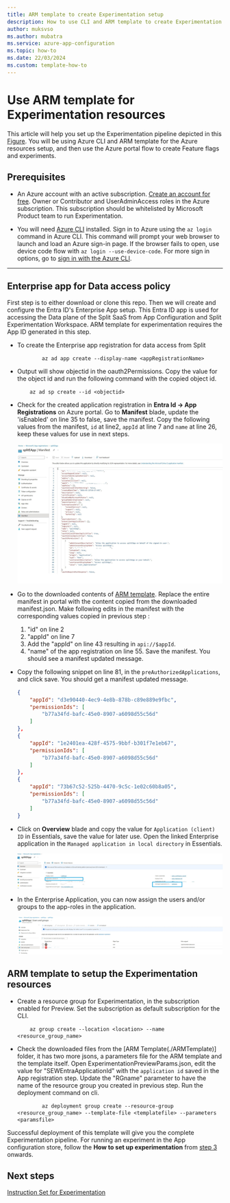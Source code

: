 ```yaml
---
title: ARM template to create Experimentation setup 
description: How to use CLI and ARM template to create Experimentation setup
author: muksvso    
ms.author: mubatra
ms.service: azure-app-configuration
ms.topic: how-to 
ms.date: 22/03/2024
ms.custom: template-how-to
---
```


# Use ARM template for Experimentation resources

This article will help you set up the Experimentation pipeline depicted in this [Figure](./how-to-setup-experimentation.md#how-does-experimentation-work-in-azure-app-configuration). You will be using Azure CLI and ARM template for the Azure resources setup, and then use the Azure portal flow to create Feature flags and experiments.

## Prerequisites

- An Azure account with an active subscription. [Create an account for free](https://azure.microsoft.com/free/dotnet). Owner or Contributor and UserAdminAccess roles in the Azure subscription. This subscription should be whitelisted by Microsoft Product team to run Experimentation.

- You will need [Azure CLI](/cli/azure/install-azure-cli) installed. Sign in to Azure using the `az login` command in Azure CLI. This command will prompt your web browser to launch and load an Azure sign-in page. If the browser fails to open, use device code flow with `az login --use-device-code`. For more sign in options, go to [sign in with the Azure CLI](/cli/azure/authenticate-azure-cli).

---

## Enterprise app for Data access policy

First step is to either download or clone this repo. Then we will create and configure the Entra ID's Enterprise App setup. This Entra ID app is used for accessing the Data plane of the Split SaaS from App Configuration and Split Experimentation Workspace. ARM template for experimentation requires the App ID generated in this step.

- To create the Enterprise app registration for data access from Split
  
	```azurecli-interactive
	        az ad app create --display-name <appRegistrationName>
	```
- Output will show objectid in the oauth2Permissions. Copy the value for the object id and run the following command with the copied object id.
  
	```azurecli-interactive
		az ad sp create --id <objectid>
	```
- Check for the created application registration in **Entra Id -> App Registrations** on Azure portal. Go to **Manifest** blade, update the 'isEnabled' on line 35 to false, save the manifest. Copy the following values from the manifest,  `id` at line2, `appId` at line 7 and `name` at line 26, keep these values for use in next steps.

	![Manifest](./Images/ManifestMenu.png)

-  Go to the downloaded contents of [ARM template](./ARMTemplate/). Replace the entire manifest in portal with the content copied from the downloaded manifest.json. Make following edits in the manifest with the corresponding values copied in previous step :
    1. "id" on line 2
    1. "appId" on line 7
    1. Add the "appId" on line 43 resulting in `api://$appId`.
    1. "name" of the app registration on line 55.
        Save the manifest. You should see a manifest updated message.

- Copy the following snippet on line 81, in the `preAuthorizedApplications`, and click save. You should get a manifest updated message.
	```json
	{
		"appId": "d3e90440-4ec9-4e8b-878b-c89e889e9fbc",
		"permissionIds": [
			"b77a34fd-bafc-45e0-8907-a6098d55c56d"
		]
	},
	{
		"appId": "1e2401ea-428f-4575-9bbf-b301f7e1eb67",
		"permissionIds": [
			"b77a34fd-bafc-45e0-8907-a6098d55c56d"
		]
	},
	{
		"appId": "73b67c52-525b-4470-9c5c-1e02c60b8a05",
		"permissionIds": [
			"b77a34fd-bafc-45e0-8907-a6098d55c56d"
		]
	}
	```
- Click on **Overview** blade and copy the value for `Application (client) ID` in Essentials, save the value for later use. Open the linked Enterprise application in the `Managed application in local directory` in Essentials.

	![Overview](./Images/Overview_EApp.png)

-  In the Enterprise Application, you can now assign the users and/or groups to the app-roles in the application.

   	![Users and groups](./Images/UsersinEapp.png)

## ARM template to setup the Experimentation resources

- Create a resource group for Experimentation, in the subscription enabled for Preview. Set the subscription as default subscription for the CLI.
  
	```azurecli-interactive
		az group create --location <location> --name <resource_group_name>
	```

- Check the downloaded files from the [ARM Template(./ARMTemplate)] folder, it has two more jsons, a parameters file for the ARM template and the template itself. Open ExperimentationPreviewParams.json, edit the value for "SEWEntraApplicationId" with the `application id` saved in the App registration step. Update the "RGname" parameter to have the name of the resource group you created in previous step. Run the deployment command on cli.

	```azurecli-interactive
	        az deployment group create --resource-group <resource_group_name> --template-file <templatefile> --parameters <paramsfile>
	```
Successful deployment of this template will give you the complete Experimentation pipeline. For running an experiment in the App configuration store, follow the **How to set up experimentation** from [step 3](./how-to-setup-experimentation.md#step-3-create-a-variant-feature-flag-and-enable-telemetry) onwards.  

## Next steps

[Instruction Set for Experimentation](./how-to-setup-experimentation.md#step-3-create-a-variant-feature-flag-and-enable-telemetry)
